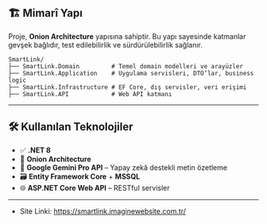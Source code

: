 
## 🏗️ Mimarî Yapı

Proje, **Onion Architecture** yapısına sahiptir. Bu yapı sayesinde katmanlar gevşek bağlıdır, test edilebilirlik ve sürdürülebilirlik sağlanır.

```
SmartLink/
├── SmartLink.Domain         # Temel domain modelleri ve arayüzler
├── SmartLink.Application    # Uygulama servisleri, DTO’lar, business logic
├── SmartLink.Infrastructure # EF Core, dış servisler, veri erişimi
├── SmartLink.API            # Web API katmanı
```

---

## 🛠️ Kullanılan Teknolojiler

- ✅ **.NET 8**
- 🧅 **Onion Architecture**
- 🧠 **Google Gemini Pro API** – Yapay zekâ destekli metin özetleme
- 🗃️ **Entity Framework Core** + **MSSQL**
- 🌐 **ASP.NET Core Web API** – RESTful servisler

---
- Site Linki: https://smartlink.imaginewebsite.com.tr/
